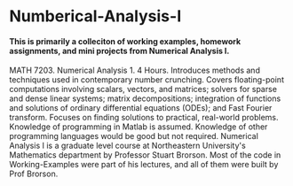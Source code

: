 # Numberical-Analysis-I

#### This is primarily a colleciton of working examples, homework assignments, and mini projects from Numerical Analysis I.

MATH 7203. Numerical Analysis 1. 4 Hours.
Introduces methods and techniques used in contemporary number crunching. Covers floating-point computations involving scalars, vectors, and matrices; solvers for sparse and dense linear systems; matrix decompositions; integration of functions and solutions of ordinary differential equations (ODEs); and Fast Fourier transform. Focuses on finding solutions to practical, real-world problems. Knowledge of programming in Matlab is assumed. Knowledge of other programming languages would be good but not required.
Numerical Analysis I is a graduate level course at Northeastern University's Mathematics department by Professor Stuart Brorson. Most of the code in Working-Examples were part of his lectures, and all of them were built by Prof Brorson.
